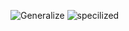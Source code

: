 ![Generalize](https://user-images.githubusercontent.com/67995958/123506722-5892af00-d683-11eb-8ab1-7e604c6c0357.png)
![specilized](https://user-images.githubusercontent.com/67995958/123506731-60525380-d683-11eb-85b8-7c9edc62675b.png)
